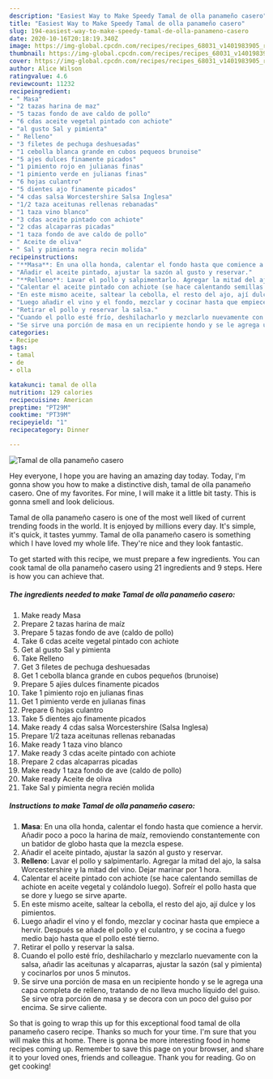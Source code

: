 ```yaml
---
description: "Easiest Way to Make Speedy Tamal de olla panameño casero"
title: "Easiest Way to Make Speedy Tamal de olla panameño casero"
slug: 194-easiest-way-to-make-speedy-tamal-de-olla-panameno-casero
date: 2020-10-16T20:18:19.340Z
image: https://img-global.cpcdn.com/recipes/recipes_68031_v1401983905_receta_foto_00068031-ulv4hzchwn2vyzl7uvda/751x532cq70/tamal-de-olla-panameno-casero-foto-principal.jpg
thumbnail: https://img-global.cpcdn.com/recipes/recipes_68031_v1401983905_receta_foto_00068031-ulv4hzchwn2vyzl7uvda/751x532cq70/tamal-de-olla-panameno-casero-foto-principal.jpg
cover: https://img-global.cpcdn.com/recipes/recipes_68031_v1401983905_receta_foto_00068031-ulv4hzchwn2vyzl7uvda/751x532cq70/tamal-de-olla-panameno-casero-foto-principal.jpg
author: Alice Wilson
ratingvalue: 4.6
reviewcount: 11232
recipeingredient:
- " Masa"
- "2 tazas harina de maz"
- "5 tazas fondo de ave caldo de pollo"
- "6 cdas aceite vegetal pintado con achiote"
- "al gusto Sal y pimienta"
- " Relleno"
- "3 filetes de pechuga deshuesadas"
- "1 cebolla blanca grande en cubos pequeos brunoise"
- "5 ajes dulces finamente picados"
- "1 pimiento rojo en julianas finas"
- "1 pimiento verde en julianas finas"
- "6 hojas culantro"
- "5 dientes ajo finamente picados"
- "4 cdas salsa Worcestershire Salsa Inglesa"
- "1/2 taza aceitunas rellenas rebanadas"
- "1 taza vino blanco"
- "3 cdas aceite pintado con achiote"
- "2 cdas alcaparras picadas"
- "1 taza fondo de ave caldo de pollo"
- " Aceite de oliva"
- " Sal y pimienta negra recin molida"
recipeinstructions:
- "**Masa**: En una olla honda, calentar el fondo hasta que comience a hervir. Añadir poco a poco la harina de maíz, removiendo constantemente con un batidor de globo hasta que la mezcla espese."
- "Añadir el aceite pintado, ajustar la sazón al gusto y reservar."
- "**Relleno**: Lavar el pollo y salpimentarlo. Agregar la mitad del ajo, la salsa Worcestershire y la mitad del vino. Dejar marinar por 1 hora."
- "Calentar el aceite pintado con achiote (se hace calentando semillas de achiote en aceite vegetal y colándolo luego). Sofreír el pollo hasta que se dore y luego se sirve aparte."
- "En este mismo aceite, saltear la cebolla, el resto del ajo, ají dulce y los pimientos."
- "Luego añadir el vino y el fondo, mezclar y cocinar hasta que empiece a hervir. Después se añade el pollo y el culantro, y se cocina a fuego medio bajo hasta que el pollo esté tierno."
- "Retirar el pollo y reservar la salsa."
- "Cuando el pollo esté frío, deshilacharlo y mezclarlo nuevamente con la salsa, añadir las aceitunas y alcaparras, ajustar la sazón (sal y pimienta) y cocinarlos por unos 5 minutos."
- "Se sirve una porción de masa en un recipiente hondo y se le agrega una capa completa de relleno, tratando de no lleva mucho líquido del guiso. Se sirve otra porción de masa y se decora con un poco del guiso por encima. Se sirve caliente."
categories:
- Recipe
tags:
- tamal
- de
- olla

katakunci: tamal de olla 
nutrition: 129 calories
recipecuisine: American
preptime: "PT29M"
cooktime: "PT39M"
recipeyield: "1"
recipecategory: Dinner

---
```



![Tamal de olla panameño casero](https://img-global.cpcdn.com/recipes/recipes_68031_v1401983905_receta_foto_00068031-ulv4hzchwn2vyzl7uvda/751x532cq70/tamal-de-olla-panameno-casero-foto-principal.jpg)

Hey everyone, I hope you are having an amazing day today. Today, I'm gonna show you how to make a distinctive dish, tamal de olla panameño casero. One of my favorites. For mine, I will make it a little bit tasty. This is gonna smell and look delicious.



Tamal de olla panameño casero is one of the most well liked of current trending foods in the world. It is enjoyed by millions every day. It's simple, it's quick, it tastes yummy. Tamal de olla panameño casero is something which I have loved my whole life. They're nice and they look fantastic.


To get started with this recipe, we must prepare a few ingredients. You can cook tamal de olla panameño casero using 21 ingredients and 9 steps. Here is how you can achieve that.

<!--inarticleads1-->

##### The ingredients needed to make Tamal de olla panameño casero:

1. Make ready  Masa
1. Prepare 2 tazas harina de maíz
1. Prepare 5 tazas fondo de ave (caldo de pollo)
1. Take 6 cdas aceite vegetal pintado con achiote
1. Get al gusto Sal y pimienta
1. Take  Relleno
1. Get 3 filetes de pechuga deshuesadas
1. Get 1 cebolla blanca grande en cubos pequeños (brunoise)
1. Prepare 5 ajíes dulces finamente picados
1. Take 1 pimiento rojo en julianas finas
1. Get 1 pimiento verde en julianas finas
1. Prepare 6 hojas culantro
1. Take 5 dientes ajo finamente picados
1. Make ready 4 cdas salsa Worcestershire (Salsa Inglesa)
1. Prepare 1/2 taza aceitunas rellenas rebanadas
1. Make ready 1 taza vino blanco
1. Make ready 3 cdas aceite pintado con achiote
1. Prepare 2 cdas alcaparras picadas
1. Make ready 1 taza fondo de ave (caldo de pollo)
1. Make ready  Aceite de oliva
1. Take  Sal y pimienta negra recién molida




<!--inarticleads2-->

##### Instructions to make Tamal de olla panameño casero:

1. **Masa**: En una olla honda, calentar el fondo hasta que comience a hervir. Añadir poco a poco la harina de maíz, removiendo constantemente con un batidor de globo hasta que la mezcla espese.
1. Añadir el aceite pintado, ajustar la sazón al gusto y reservar.
1. **Relleno**: Lavar el pollo y salpimentarlo. Agregar la mitad del ajo, la salsa Worcestershire y la mitad del vino. Dejar marinar por 1 hora.
1. Calentar el aceite pintado con achiote (se hace calentando semillas de achiote en aceite vegetal y colándolo luego). Sofreír el pollo hasta que se dore y luego se sirve aparte.
1. En este mismo aceite, saltear la cebolla, el resto del ajo, ají dulce y los pimientos.
1. Luego añadir el vino y el fondo, mezclar y cocinar hasta que empiece a hervir. Después se añade el pollo y el culantro, y se cocina a fuego medio bajo hasta que el pollo esté tierno.
1. Retirar el pollo y reservar la salsa.
1. Cuando el pollo esté frío, deshilacharlo y mezclarlo nuevamente con la salsa, añadir las aceitunas y alcaparras, ajustar la sazón (sal y pimienta) y cocinarlos por unos 5 minutos.
1. Se sirve una porción de masa en un recipiente hondo y se le agrega una capa completa de relleno, tratando de no lleva mucho líquido del guiso. Se sirve otra porción de masa y se decora con un poco del guiso por encima. Se sirve caliente.




So that is going to wrap this up for this exceptional food tamal de olla panameño casero recipe. Thanks so much for your time. I'm sure that you will make this at home. There is gonna be more interesting food in home recipes coming up. Remember to save this page on your browser, and share it to your loved ones, friends and colleague. Thank you for reading. Go on get cooking!
